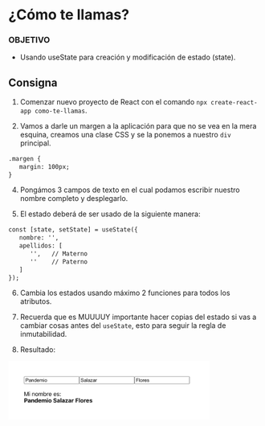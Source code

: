 # ¿Cómo te llamas?

### OBJETIVO
- Usando useState para creación y modificación de estado (state).


## Consigna

1. Comenzar nuevo proyecto de React con el comando `npx create-react-app como-te-llamas`.

2. Vamos a darle un margen a la aplicación para que no se vea en la mera esquina, creamos una clase CSS y se la ponemos a nuestro `div` principal.
```
.margen {
   margin: 100px;
}
``` 

4. Pongámos 3 campos de texto en el cual podamos escribir nuestro nombre completo y desplegarlo.

5. El estado deberá de ser usado de la siguiente manera:
```
const [state, setState] = useState({
   nombre: '',
   apellidos: [
      '',   // Materno
      ''    // Paterno
   ]
});
``` 

6. Cambia los estados usando máximo 2 funciones para todos los atributos.

7. Recuerda que es MUUUUY importante hacer copias del estado si vas a cambiar cosas antes del `useState`, esto para seguir la regla de inmutabilidad.

8. Resultado:
<img src="../IMG/como-tellamas.png" width="400">